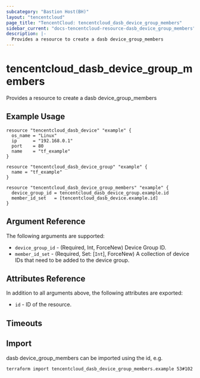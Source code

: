 ```yaml
---
subcategory: "Bastion Host(BH)"
layout: "tencentcloud"
page_title: "TencentCloud: tencentcloud_dasb_device_group_members"
sidebar_current: "docs-tencentcloud-resource-dasb_device_group_members"
description: |-
  Provides a resource to create a dasb device_group_members
---
```


# tencentcloud_dasb_device_group_members

Provides a resource to create a dasb device_group_members

## Example Usage

```hcl
resource "tencentcloud_dasb_device" "example" {
  os_name = "Linux"
  ip      = "192.168.0.1"
  port    = 80
  name    = "tf_example"
}

resource "tencentcloud_dasb_device_group" "example" {
  name = "tf_example"
}

resource "tencentcloud_dasb_device_group_members" "example" {
  device_group_id = tencentcloud_dasb_device_group.example.id
  member_id_set   = [tencentcloud_dasb_device.example.id]
}
```

## Argument Reference

The following arguments are supported:

* `device_group_id` - (Required, Int, ForceNew) Device Group ID.
* `member_id_set` - (Required, Set: [`Int`], ForceNew) A collection of device IDs that need to be added to the device group.

## Attributes Reference

In addition to all arguments above, the following attributes are exported:

* `id` - ID of the resource.



## Timeouts

<no value>


## Import

dasb device_group_members can be imported using the id, e.g.

```
terraform import tencentcloud_dasb_device_group_members.example 53#102
```

